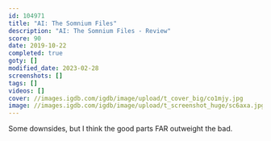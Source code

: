 ```yaml
---
id: 104971
title: "AI: The Somnium Files"
description: "AI: The Somnium Files - Review"
score: 90
date: 2019-10-22
completed: true
goty: []
modified_date: 2023-02-28
screenshots: []
tags: []
videos: []
cover: //images.igdb.com/igdb/image/upload/t_cover_big/co1mjy.jpg
image: //images.igdb.com/igdb/image/upload/t_screenshot_huge/sc6axa.jpg
---
```

Some downsides, but I think the good parts FAR outweight the bad.